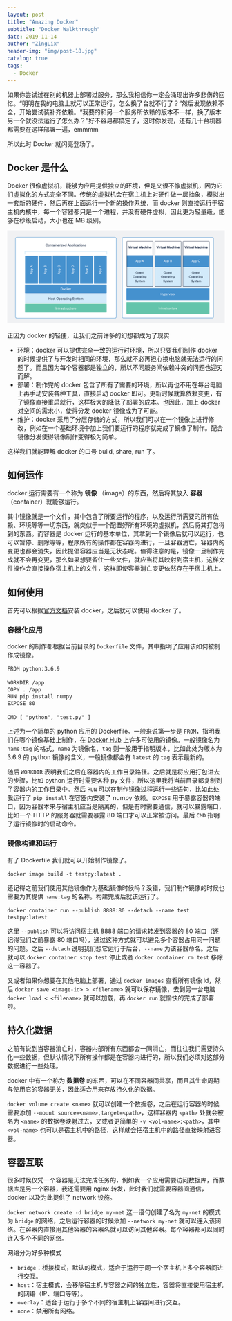 ```yaml
---
layout: post
title: "Amazing Docker"
subtitle: "Docker Walkthrough"
date: 2019-11-14
author: "ZingLix"
header-img: "img/post-18.jpg"
catalog: true
tags:
  - Docker
---
```


如果你尝试过在别的机器上部署过服务，那么我相信你一定会涌现出许多悲伤的回忆。“明明在我的电脑上就可以正常运行，怎么换了台就不行了？”然后发现依赖不全，开始尝试装补齐依赖。“我要的和另一个服务所依赖的版本不一样，换了版本另一个就没法运行了怎么办？”好不容易都搞定了，这时你发现，还有几十台机器都需要在这样部署一遍，emmmm

所以此时 Docker 就闪亮登场了。

## Docker 是什么

Docker 很像虚拟机，能够为应用提供独立的环境，但是又很不像虚拟机，因为它们虚拟化的方式完全不同。传统的虚拟机会在宿主机上对硬件做一层抽象，模拟出一套新的硬件，然后再在上面运行一个新的操作系统，而 docker 则直接运行于宿主机内核中，每一个容器都只是一个进程，并没有硬件虚拟，因此更为轻量级，能够在秒级启动，大小也在 MB 级别。

![](/img/in-post/docker/1.png)

正因为 docker 的轻便，让我们之前许多的幻想都成为了现实

- 环境：docker 可以提供完全一致的运行时环境，所以只要我们制作 docker 的时候提供了与开发时相同的环境，那么就不必再担心换电脑就无法运行的问题了。而且因为每个容器都是独立的，所以不同服务间依赖冲突的问题也迎刃而解。
- 部署：制作完的 docker 包含了所有了需要的环境，所以再也不用在每台电脑上再手动安装各种工具，直接启动 docker 即可。更新时候就算依赖变更，有了镜像直接重启就行，这样极大的降低了部署的成本。也因此，加上 docker 对空间的需求小，使得分发 docker 镜像成为了可能。
- 维护：docker 采用了分层存储的方式，所以我们可以在一个镜像上进行修改，例如在一个基础环境中加上我们要运行的程序就完成了镜像了制作。配合镜像分发使得镜像制作变得极为简单。

这样我们就能理解 docker 的口号 build, share, run 了。

## 如何运作

docker 运行需要有一个称为 **镜像** （image）的东西，然后将其放入 **容器**（container）就能够运行。

其中镜像就是一个文件，其中包含了所要运行的程序，以及运行所需要的所有依赖、环境等等一切东西，就类似于一个配置好所有环境的虚拟机，然后将其打包得到的东西。而容器是 docker 运行的基本单位，其拿到一个镜像后就可以运行，也可以暂停、删除等等，程序所有的操作都在容器内进行，一旦容器消亡，容器内的变更也都会消失，因此提倡容器应当是无状态呢。值得注意的是，镜像一旦制作完成就不会再变更，那么如果想要留住一些文件，就应当将其映射到宿主机，这样文件操作会直接操作宿主机上的文件，这样即使容器消亡变更依然存在于宿主机上。

## 如何使用

首先可以根据[官方文档](https://docs.docker.com/install/linux/docker-ce/ubuntu/)安装 docker，之后就可以使用 docker 了。

### 容器化应用

docker 的制作都根据当前目录的 `Dockerfile` 文件，其中指明了应用该如何被制作成镜像。

```
FROM python:3.6.9

WORKDIR /app
COPY . /app
RUN pip install numpy
EXPOSE 80

CMD [ "python", "test.py" ]
```

上述为一个简单的 python 应用的 Dockerfile。一般来说第一步是 `FROM`，指明我们在哪个镜像基础上制作，在 [Docker Hub](https://hub.docker.com/) 上许多可使用的镜像。一般镜像名为 `name:tag` 的格式，`name` 为镜像名，`tag` 则一般用于指明版本，比如此处为版本为 3.6.9 的 python 镜像的含义，一般镜像都会有 `latest` 的 `tag` 表示最新的。

随后 `WORKDIR` 表明我们之后在容器内的工作目录路径。之后就是将应用打包进去的步骤，比如 python 运行时需要各种 py 文件，所以这里我将当前目录都复制到了容器内的工作目录中。然后 `RUN` 可以在制作镜像过程运行一些语句，比如此处我运行了 `pip install` 在容器内安装了 numpy 依赖。`EXPOSE` 用于暴露容器的端口，因为容器本来与宿主机应当是隔离的，但是有时需要通信，就可以暴露端口，比如一个 HTTP 的服务器就需要暴露 80 端口才可以正常被访问。最后 `CMD` 指明了运行镜像时的启动命令。

### 镜像构建和运行

有了 Dockerfile 我们就可以开始制作镜像了。

```
docker image build -t testpy:latest .
```

还记得之前我们使用其他镜像作为基础镜像时候吗？没错，我们制作镜像的时候也需要为其提供 `name:tag` 的名称。构建完成后就该运行了。

```
docker container run --publish 8888:80 --detach --name test testpy:latest
```

这里 `--publish` 可以将访问宿主机 8888 端口的请求转发到容器的 80 端口（还记得我们之前暴露 80 端口吗），通过这种方式就可以避免多个容器占用同一问题的问题。之后 `--detach` 说明我们想它运行于后台，`--name` 为该容器命名。之后就可以 `docker container stop test` 停止或者 `docker container rm test` 移除这一容器了。

又或者如果你想要在其他电脑上部署，通过 `docker images` 查看所有镜像 id，然后 `docker save <image-id> > <filename>` 就可以保存镜像，去到另一台电脑 `docker load < <filename>` 就可以加载，再 `docker run` 就愉快的完成了部署啦。

## 持久化数据

之前有说到当容器消亡时，容器内部所有东西都会一同消亡，而往往我们需要持久化一些数据，但默认情况下所有操作都是在容器内进行的，所以我们必须对这部分数据进行一些处理。

docker 中有一个称为 **数据卷** 的东西，可以在不同容器间共享，而且其生命周期与使用它的容器无关，因此适合用来存放持久化的数据。

`docker volume create <name>` 就可以创建一个数据卷，之后在运行容器的时候需要添加 `--mount source=<name>,target=<path>`，这样容器内 `<path>` 处就会被名为 `<name>` 的数据卷映射过去，又或者更简单的 `-v <vol-name>:<path>`，其中 `<vol-name>` 也可以是宿主机中的路径，这样就会把宿主机中的路径直接映射进容器。

## 容器互联

很多时候仅凭一个容器是无法完成任务的，例如我一个应用需要访问数据库，而数据库是另一个容器，我还需要用 nginx 转发，此时我们就需要容器间通信，docker 以及为此提供了 network 设施。

`docker network create -d bridge my-net` 这一语句创建了名为 `my-net` 的模式为 `bridge` 的网络，之后运行容器的时候添加 `--network my-net` 就可以连入该网络。在容器内直接用其他容器的容器名就可以访问其他容器。每个容器都可以同时连入多个不同的网络。

网络分为好多种模式

- `bridge`：桥接模式，默认的模式，适合于运行于同一个宿主机上多个容器间进行交互。
- `host`：宿主模式，会移除宿主机与容器之间的独立性，容器将直接使用宿主机的网络（IP、端口等等）。
- `overlay`：适合于运行于多个不同的宿主机上容器间进行交互。
- `none`：禁用所有网络。

